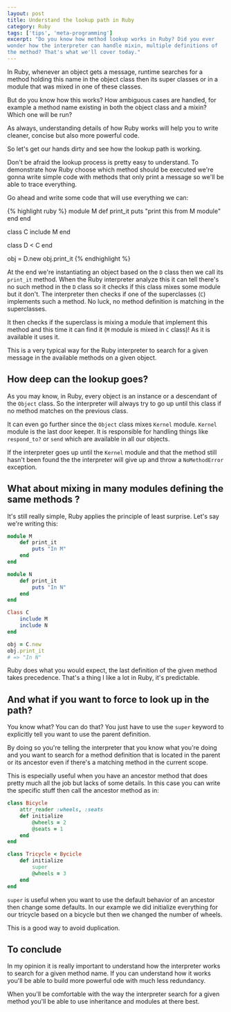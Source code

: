 ```yaml
---
layout: post
title: Understand the lookup path in Ruby
category: Ruby
tags: ['tips', 'meta-programming']
excerpt: "Do you know how method lookup works in Ruby? Did you ever
wonder how the interpreter can handle mixin, multiple definitions of
the method? That's what we'll cover today."
---
```


In Ruby, whenever an object gets a message, runtime searches for a
method holding this name in the object class then its super classes or
in a module that was mixed in one of these classes.
      
But do you know how this works? How ambiguous cases are handled, for
example a method name existing in both the object class and a mixin?
Which one will be run?

As always, understanding details of how Ruby works will help you to
write cleaner, concise but also more powerful code.

So let's get our hands dirty and see how the lookup path is working.

Don't be afraid the lookup process is pretty easy to understand. To
demonstrate how Ruby choose which method should be executed we're
gonna write simple code with methods that only print a message so
we'll be able to trace everything.

Go ahead and write some code that will use everything we can:

{% highlight ruby %}
module M
    def print_it
        puts "print this from M module"
    end
end

class C
    include M
end

class D < C
end

obj = D.new
obj.print_it
{% endhighlight %}

At the end we're instantiating an object based on the `D` class then
we call its `print_it` method. When the Ruby interpreter analyze this
it can tell there's no such method in the `D` class so it checks if
this class mixes some module but it don't. The interpreter then checks
if one of the superclasses (`C`) implements such a method. No luck, no
method definition is matching in the superclasses.

It then checks if the superclass is mixing a module that implement
this method and this time it can find it (`M` module is mixed in `C`
class)! As it is available it uses it.

This is a very typical way for the Ruby interpreter to search for a
given message in the available methods on a given object.

## How deep can the lookup goes? ##

As you may know, in Ruby, every object is an instance or a descendant
of the `Object` class. So the interpreter will always try to go up
until this class if no method matches on the previous class. 

It can even go further since the `Object` class mixes `Kernel` module.
`Kernel` module is the last door keeper. It is responsible for
handling things like `respond_to?` or `send` which are available in
all our objects.

If the interpreter goes up until the `Kernel` module and that the
method still hasn't been found the the interpreter will give up and
throw a `NoMethodError` exception.

## What about mixing in many modules defining the same methods ? ##

It's still really simple, Ruby applies the principle of least
surprise. Let's say we're writing this:

```ruby
module M
    def print_it
        puts "In M"
    end
end

module N
    def print_it
        puts "In N"
    end
end

Class C
    include M
    include N
end

obj = C.new
obj.print_it
# => "In N"
```

Ruby does what you would expect, the last definition of the given
method takes precedence. That's a thing I like a lot in Ruby, it's
predictable.

## And what if you want to force to look up in the path? ##

You know what? You can do that? You just have to use the `super`
keyword to explicitly tell you want to use the parent definition.

By doing so you're telling the interpreter that you know what you're
doing and you want to search for a method definition that is located
in the parent or its ancestor even if there's a matching method in the
current scope.

This is especially useful when you have an ancestor method that does
pretty much all the job but lacks of some details. In this case you
can write the specific stuff then call the ancestor method as in:

```ruby
class Bicycle
    attr_reader :wheels, :seats
    def initialize
        @wheels = 2
        @seats = 1
    end
end

class Tricycle < Bycicle
    def initialize
        super
        @wheels = 3
    end
end
```

`super` is useful when you want to use the default behavior of an
ancestor then change some defaults. In our example we did initialize
everything for our tricycle based on a bicycle but then we changed the
number of wheels.

This is a good way to avoid duplication.

## To conclude ##

In my opinion it is really important to understand how the interpreter
works to search for a given method name. If you can understand how it
works you'll be able to build more powerful ode with much less
redundancy.

When you'll be comfortable with the way the interpreter search for a
given method you'll be able to use inheritance and modules at there
best.
